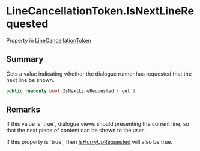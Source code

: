 # LineCancellationToken.IsNextLineRequested

Property in [LineCancellationToken](/docs/api/csharp/yarn.unity.linecancellationtoken.md)

## Summary


Gets a value indicating whether the dialogue runner has requested
that the next line be shown.


```csharp
public readonly bool IsNextLineRequested { get }
```

## Remarks

<p>
If this value is `true`, dialogue views should
presenting the current line, so that the next piece of content can
be shown to the user.
</p> <p>
If this property is `true`, then <a href="yarn.unity.linecancellationtoken.ishurryuprequested.md">IsHurryUpRequested</a> will also be true.</p>

